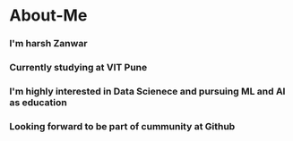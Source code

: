# About-Me

### I'm harsh Zanwar
### Currently studying at VIT Pune
### I'm highly interested in Data Scienece and pursuing ML and AI as education
### Looking forward to be part of cummunity at Github
